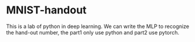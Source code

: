 # MNIST-handout
 This is a lab of python in deep learning. We can write the MLP to recognize the hand-out number, the part1 only use python and part2 use pytorch.
